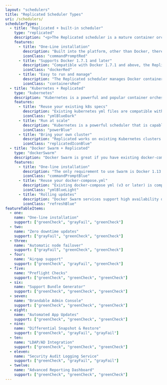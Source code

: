 ```yaml
---
layout: "schedulers"
title: "Replicated Scheduler Types"
uri: /schedulers/
schedulerTypes:
  - title: "Replicated + built-in scheduler"
    type: "replicated"
    description: "<p>The Replicated scheduler is a mature container orchestration runtime that supports Docker 1.7.1 and newer.</p><p>Used by over 500 enterprises in production systems today. This scheduler is a good choice if you want to maximize compatibility with enterprise systems and want to provide a simple, appliance-like experience.</p>"
    features:
      - title: "One-Line installation"
        description: "Built into the platform, other than Docker, there are no additional dependencies required."
        iconClass: "commandPromptRed"
      - title: "Supports Docker 1.7.1 and later"
        description: "Compatible with Docker 1.7.1 and above, the Replicated Scheduler is a good solution for customers using legacy operating systems such as CentOS 6 and RHEL 6."
        iconClass: "dockerRed"
      - title: "Easy to run and manage"
        description: "The Replicated scheduler manages Docker containers with no additional command line tools."
        iconClass: "containersRed"
  - title: "Kubernetes + Replicated"
    type: "kubernetes"
    description: "Kubernetes is a powerful and popular container orchestration and scheduler platform. Many organizations are investing in running their hosted product on Kubernetes, and want to leverage this investment for enterprise installations. Replicated minimizes the interactions between your customer and the Kubernetes cluster. The Admin Console provides functionality required to manage your application."
    features:
      - title: "Reuse your existing k8s specs"
        description: "Existing kubernetes yml files are compatible with Replicated."
        iconClass: "ymlBlueDark"
      - title: "Run at scale"
        description: "Kubernetes is a powerful scheduler that is capable of running extremely large clusters."
        iconClass: "powerBlue"
      - title: "Bring your own cluster"
        description: "Replicated works on existing Kubernetes clusters."
        iconClass: "replicatedIconBlue"
  - title: "Docker Swarm + Replicated"
    type: "dockerSwarm"
    description: "Docker Swarm is great if you have existing docker-compose files and want to target servers running Docker 1.13.1 or newer. Replicated supports deploying Swarm services to a swarm cluster. On operating systems supporting Docker 1.13.1 or later, you can provide an appliance-like enterprise experience using the Swarm scheduler, using your existing docker-compose.yml."
    features:
      - title: "One-line installation"
        description: "The only requirement to use Swarm is Docker 1.13.1 or later. Replicated will automatically provision the Swarm cluster."
        iconClass: "commandPromptBlue"
      - title: "Reuse your docker-compose.yml"
        description: "Existing docker-compose yml (v3 or later) is compatible with Replicated."
        iconClass: "ymlBlueLight"
      - title: "Rolling updates"
        description: "Docker Swarm services support high availability deployments and zero downtime rolling updates."
        iconClass: "refreshBlue"
featureTableItems:
  - one:
    name: "One-line installation"
    support: ["greenCheck", "grayFail", "greenCheck"]
  - two:
    name: "Zero downtime updates"
    support: ["grayFail", "greenCheck", "greenCheck"]
  - three:
    name: "Automatic node failover"
    support: ["grayFail", "greenCheck", "greenCheck"]
  - four:
    name: "Airgap support"
    support: ["greenCheck", "grayFail", "greenCheck"]
  - five:
    name: "Preflight Checks"
    support: ["greenCheck", "greenCheck", "greenCheck"]
  - six:
    name: "Support Bundle Generator"
    support: ["greenCheck", "greenCheck", "greenCheck"]
  - seven:
    name: "Brandable Admin Console"
    support: ["greenCheck", "greenCheck", "greenCheck"]
  - eight:
    name: "Automated App Updates"
    support: ["greenCheck", "greenCheck", "greenCheck"]
  - nine:
    name: "Differential Snapshot & Restore"
    support: ["greenCheck", "grayFail", "grayFail"]
  - ten:
    name: "LDAP/AD Integration"
    support: ["greenCheck", "greenCheck", "greenCheck"]
  - eleven:
    name: "Security Audit Logging Service"
    support: ["greenCheck", "grayFail", "grayFail"]
  - twelve:
    name: "Advanced Reporting Dashboard"
    support: ["greenCheck", "greenCheck", "greenCheck"]
---
```

